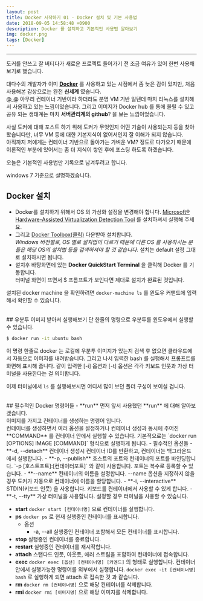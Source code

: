 ```yaml
---
layout: post
title: Docker 시작하기 01 - Docker 설치 및 기본 사용법
date: 2018-09-05 14:58:48 +0900
description: Docker 를 설치하고 기본적인 사용법 알아보기
img: docker.png
tags: [Docker]
---
```

---

도커를 안쓰고 잘 버티다가 새로운 프로젝트 들어가기 전 조금 여유가 있어 한번 사용해보기로 했습니다.

대다수의 개발자가 이미 **[Docker](https://www.docker.com/)** 를 사용하고 있는 시점에서 좀 늦은 감이 있지만, 처음 사용해본 감상으로는 완전 **신세계** 였습니다.<br/>
@_@ 아무리 컨테이너 기반이라 하더라도 분명 VM 기반 일텐데 마치 리눅스를 설치해서 사용하고 있는 느낌이었습니다. 그리고 이미지가 Docker hub 를 통에 올릴 수 있고 공유 되는 생태계는 마치 **서버관리계의 github**? 을 보는 느낌이었습니다.

사실 도커에 대해 포스트 하기 위해 도커가 무엇인지 어떤 기술이 사용되는지 등을 찾아봤습니다만, 너무 VM 등에 대한 기본지식이 없어서인지 잘 이해가 되지 않습니다.<br/>
아직까지 저에게는 컨테이너 기반으로 돌아가는 가벼운 VM? 정도로 다가오기 때문에 이론적인 부분에 있어서는 좀 더 지식이 쌓인 후에 포스팅 하도록 하겠습니다.

오늘은 기본적인 사용법만 기록으로 남겨두려고 합니다.

windows 7 기준으로 설명하겠습니다.

## Docker 설치
- Docker를 설치하기 위해서 OS 의 가상화 설정을 변경해야 합니다.
  [Microsoft® Hardware-Assisted Virtualization Detection Tool](https://www.microsoft.com/en-us/download/details.aspx?id=592) 를 설치하셔서 실행해 주세요.
- 그리고 [Docker Toolbox(클릭)](https://docs.docker.com/toolbox/toolbox_install_windows/) 다운받아 설치합니다.<br/>
  *Windows 버전별로, OS 별로 설치법이 다르기 때문에 다른 OS 를 사용하시는 분들은 해당 OS의 설치법 등을 검색하셔야 할 것 같습니다.*
  설치는 default 설정 그대로 설치하시면 됩니다.
- 설치후 바탕화면에 있는 **Docker QuickStart Terminal** 을 클릭해 Docker 를 기동합니다.<br/>
  터미널 화면이 뜨면서 $ 프롬프트가 보인다면 제대로 설치가 완료된 것입니다.

설치된 docker machine 을 확인하려면 `docker-machine ls` 를 윈도우 커맨드에 입력해서 확인할 수 있습니다.

<br/>
## 우분투 이미지 받아서 실행해보기
단 한줄의 명령으로 우분투를 윈도우에서 실행할 수 있습니다.

```bash
$ docker run -it ubuntu bash
```

이 명령 한줄로 docker 는 로컬에 우분투 이미지가 있는지 검색 후 없으면 클라우드에서 자동으로 이미지를 내려받습니다. 그리고 나서 입력한 bash 를 실행해서 프롬프트를 화면해 표시해 줍니다.
같이 입력한 [-i] 옵션과 [-t] 옵션은 각각 키보드 인풋과 가상 터미널을 사용한다는 걸 의미합니다.

이제 터미널에서 `ls` 를 실행해보시면 어디서 많이 보던 폴더 구성이 보이실 겁니다.

<br/>
## 필수적인 Docker 명령어들
- **run**
  먼저 앞서 사용했던 **run** 에 대해 알아보겠습니다.<br/>
  이미지를 가지고 컨테이너를 생성하는 명령어 입니다.<br/>
  컨테이너를 생성하면서 여러 옵션을 설정하거나 컨테이너 생성과 동시에 주어진 **COMMAND** 를 컨테이너 안에서 실행할 수 있습니다.
  기본적으로는 `docker run [OPTIONS] IMAGE [COMMAND]` 형식으로 실행하게 됩니다.
  - 필수적인 옵션들
    - **-d, --detach** 컨테이너 생성시 컨테이너 ID를 반환하고, 컨테이너는 백그라운드 에서 실행합니다.
    - **-p, --publish** 호스트의 포트와 컨테이너의 포트를 바인딩합니다. `-p [호스트포트]:[컨테이터포트]` 와 같이 사용합니다. 포트는 복수로 등록할 수 있습니다.
    - **--name** 컨테이너의 이름을 설정합니다. --name 옵션을 지정하지 않을경우 도커가 자동으로 컨테이너에 이름을 할당합니다.
    - **-i, --interactive** STDIN(키보드 인풋) 을 사용합니다. 키보드를 컨테이너에서 사용할 수 있게 합니다.
    - **-t, --tty** 가상 터미널을 사용합니다. 설정할 경우 터미널을 사용할 수 있습니다.

- **start**
  `docker start [컨테이너명]` 으로 컨테이너를 실행합니다.
- **ps**
  `docker ps` 로 현재 실행중인 컨테이너를 표시합니다.
  - 옵션
    - -a, --all 실행중인 컨테이너 포함해서 모든 컨테이너를 표시합니다.
- **stop**
  실행중인 컨테이너를 종료합니다.
- **restart**
  실행중인 컨테이너를 재시작합니다.
- **attach**
  스탠다드 인풋, 아웃풋, 에러 스트림을 포함하여 컨테이너에 접속합니다.
- **exec**
  `docker exec [옵션] [컨테이너명] [커멘드]` 의 형태로 실행합니다.
  컨테이너안에서 실행가능한 명령어를 외부에서 실행합니다. `docker exec -it [컨테이너명] bash` 로 실행하게 되면 attach 로 접속한 것 과 같습니다.
- **rm**
  `docker rm [컨테이너명]` 으로 해당 컨테이너를 삭제합니다.
- **rmi**
  `docker rmi [이미지명]` 으로 해당 이미지를 삭제합니다.